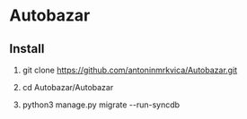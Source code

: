 # Autobazar

## Install

1. git clone https://github.com/antoninmrkvica/Autobazar.git

1. cd Autobazar/Autobazar

1. python3 manage.py migrate --run-syncdb
